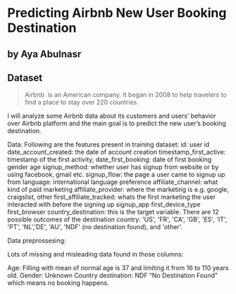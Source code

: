 # Predicting Airbnb New User Booking Destination
## by Aya Abulnasr


## Dataset

> Airbnb  is an American company. It began in 2008 to help travelers to find a place to stay over 220 countries.

I will analyze some Airbnb data about its customers and users’ behavior over Airbnb platform and the main goal is to predict the new user’s booking destination.

Data: Following are the features present in training dataset:
id: user id
date_account_created: the date of account creation
timestamp_first_active: timestamp of the first activity, 
date_first_booking: date of first booking
gender
age
signup_method: whether user has signup from website or by using facebook, gmail etc.
signup_flow: the page a user came to signup up from
language: international language preference
affiliate_channel: what kind of paid marketing
affiliate_provider: where the marketing is e.g. google, craigslist, other
first_affiliate_tracked: whats the first marketing the user interacted with before the signing up
signup_app
first_device_type
first_browser
country_destination: this is the target variable. There are 12 possible outcomes of the destination country: 'US', 'FR', 'CA', 'GB', 'ES', 'IT', 'PT', 'NL','DE', 'AU', 'NDF' (no destination found), and 'other'.

Data preprossesing: 

Lots of missing and misleading data found in those columns:

Age: Filling with mean of normal age is 37 and limiting it from 16 to 110 years old.
Gender: Unknown
Country destination: NDF “No Destination Found” which means no booking happens.

